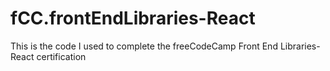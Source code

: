 # fCC.frontEndLibraries-React
This is the code I used to complete the freeCodeCamp Front End Libraries-React certification
